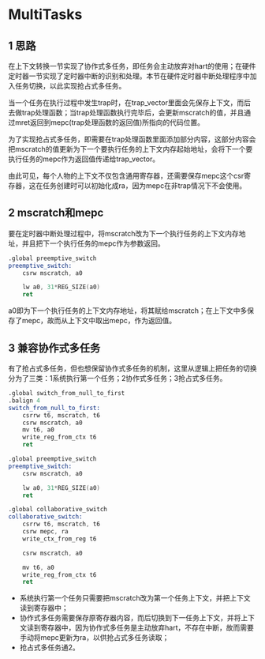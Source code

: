 # MultiTasks

## 1 思路

在上下文转换一节实现了协作式多任务，即任务会主动放弃对hart的使用；在硬件定时器一节实现了定时器中断的识别和处理。本节在硬件定时器中断处理程序中加入任务切换，以此实现抢占式多任务。

当一个任务在执行过程中发生trap时，在trap_vector里面会先保存上下文，而后去做trap处理函数；当trap处理函数执行完毕后，会更新mscratch的值，并且通过mret返回到mepc(trap处理函数的返回值)所指向的代码位置。

为了实现抢占式多任务，即需要在trap处理函数里面添加部分内容，这部分内容会把mscratch的值更新为下一个要执行任务的上下文内存起始地址，会将下一个要执行任务的mepc作为返回值传递给trap_vector。

由此可见，每个人物的上下文不仅包含通用寄存器，还需要保存mepc这个csr寄存器，这在任务创建时可以初始化成ra，因为mepc在非trap情况下不会使用。

## 2 mscratch和mepc

要在定时器中断处理过程中，将mscratch改为下一个执行任务的上下文内存地址，并且把下一个执行任务的mepc作为参数返回。

```asm
.global preemptive_switch
preemptive_switch:
    csrw mscratch, a0

    lw a0, 31*REG_SIZE(a0)
    ret
```

a0即为下一个执行任务的上下文内存地址，将其赋给mscratch；在上下文中多保存了mepc，故而从上下文中取出mepc，作为返回值。

## 3 兼容协作式多任务

有了抢占式多任务，但也想保留协作式多任务的机制，这里从逻辑上把任务的切换分为了三类：1系统执行第一个任务；2协作式多任务；3抢占式多任务。

```asm
.global switch_from_null_to_first
.balign 4
switch_from_null_to_first:
    csrrw t6, mscratch, t6
    csrw mscratch, a0
    mv t6, a0
    write_reg_from_ctx t6
    ret

.global preemptive_switch
preemptive_switch:
    csrw mscratch, a0

    lw a0, 31*REG_SIZE(a0)
    ret

.global collaborative_switch
collaborative_switch:
    csrrw t6, mscratch, t6
    csrw mepc, ra
    write_ctx_from_reg t6

    csrw mscratch, a0

    mv t6, a0
    write_reg_from_ctx t6
    ret
```

* 系统执行第一个任务只需要把mscratch改为第一个任务上下文，并把上下文读到寄存器中；
* 协作式多任务需要保存原寄存器内容，而后切换到下一任务上下文，并将上下文读到寄存器中，因为协作式多任务是主动放弃hart，不存在中断，故而需要手动将mepc更新为ra，以供抢占式多任务读取；
* 抢占式多任务通2。
